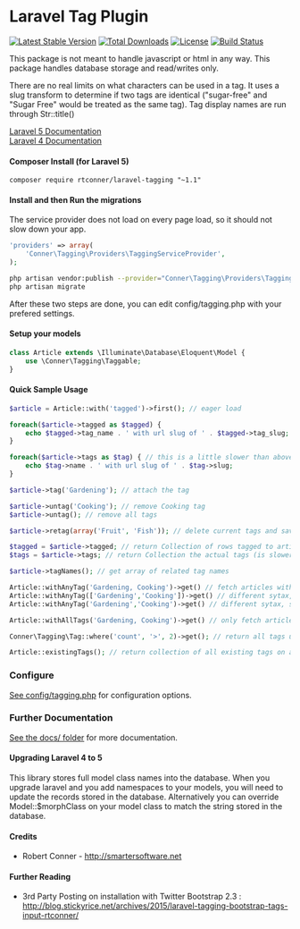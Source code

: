 Laravel Tag Plugin
============

[![Latest Stable Version](https://poser.pugx.org/rtconner/laravel-tagging/v/stable.svg)](https://packagist.org/packages/rtconner/laravel-tagging)
[![Total Downloads](https://poser.pugx.org/rtconner/laravel-tagging/downloads.svg)](https://packagist.org/packages/rtconner/laravel-tagging)
[![License](https://poser.pugx.org/rtconner/laravel-tagging/license.svg)](https://packagist.org/packages/rtconner/laravel-tagging)
[![Build Status](https://travis-ci.org/rtconner/laravel-tagging.svg?branch=master)](https://travis-ci.org/rtconner/laravel-tagging)

This package is not meant to handle javascript or html in any way. This package handles database storage and read/writes only.

There are no real limits on what characters can be used in a tag. It uses a slug transform to determine if two tags are identical ("sugar-free" and "Sugar Free" would be treated as the same tag). Tag display names are run through Str::title()

[Laravel 5 Documentation](https://github.com/rtconner/laravel-tagging/tree/laravel-5)  
[Laravel 4 Documentation](https://github.com/rtconner/laravel-tagging/tree/laravel-4)

#### Composer Install (for Laravel 5)
	
```shell
composer require rtconner/laravel-tagging "~1.1"
```

#### Install and then Run the migrations

The service provider does not load on every page load, so it should not slow down your app.

```php
'providers' => array(
	'Conner\Tagging\Providers\TaggingServiceProvider',
);
```
```bash
php artisan vendor:publish --provider="Conner\Tagging\Providers\TaggingServiceProvider"
php artisan migrate
```

After these two steps are done, you can edit config/tagging.php with your prefered settings.
	
#### Setup your models
```php
class Article extends \Illuminate\Database\Eloquent\Model {
	use \Conner\Tagging\Taggable;
}
```

#### Quick Sample Usage

```php
$article = Article::with('tagged')->first(); // eager load

foreach($article->tagged as $tagged) {
	echo $tagged->tag_name . ' with url slug of ' . $tagged->tag_slug;
}

foreach($article->tags as $tag) { // this is a little slower than above (requires extra queries)
	echo $tag->name . ' with url slug of ' . $tag->slug;
}

$article->tag('Gardening'); // attach the tag

$article->untag('Cooking'); // remove Cooking tag
$article->untag(); // remove all tags

$article->retag(array('Fruit', 'Fish')); // delete current tags and save new tags

$tagged = $article->tagged; // return Collection of rows tagged to article
$tags = $article->tags; // return Collection the actual tags (is slower than using tagged)

$article->tagNames(); // get array of related tag names	

Article::withAnyTag('Gardening, Cooking')->get() // fetch articles with any tag listed
Article::withAnyTag(['Gardening','Cooking'])->get() // different sytax, same result as above
Article::withAnyTag('Gardening','Cooking')->get() // different sytax, same result as above

Article::withAllTags('Gardening, Cooking')->get() // only fetch articles with all the tags

Conner\Tagging\Tag::where('count', '>', 2)->get(); // return all tags used more than twice

Article::existingTags(); // return collection of all existing tags on any articles
```
### Configure

[See config/tagging.php](config/tagging.php) for configuration options.

### Further Documentation

[See the docs/ folder](docs) for more documentation.

#### Upgrading Laravel 4 to 5

This library stores full model class names into the database. When you upgrade laravel and you add namespaces to your models, you will need to update the records stored in the database.
Alternatively you can override Model::$morphClass on your model class to match the string stored in the database.

#### Credits

 - Robert Conner - http://smartersoftware.net

#### Further Reading

 - 3rd Party Posting on installation with Twitter Bootstrap 2.3 : http://blog.stickyrice.net/archives/2015/laravel-tagging-bootstrap-tags-input-rtconner/
